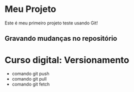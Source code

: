 # Meu Projeto
Este é meu primeiro projeto teste usando Git!
## Gravando mudanças no repositório
# Curso digital: Versionamento 
* comando git push
* comando git pull
* comando git fetch
